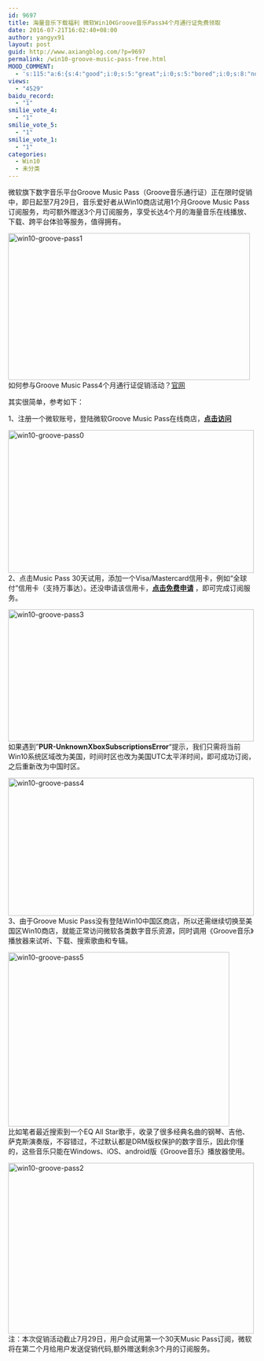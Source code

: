 ```yaml
---
id: 9697
title: 海量音乐下载福利 微软Win10《Groove音乐Pass》4个月通行证免费领取
date: 2016-07-21T16:02:40+08:00
author: yangyx91
layout: post
guid: http://www.axiangblog.com/?p=9697
permalink: /win10-groove-music-pass-free.html
MOOD_COMMENT:
  - 's:115:"a:6:{s:4:"good";i:0;s:5:"great";i:0;s:5:"bored";i:0;s:8:"nonsense";i:0;s:13:"notunderstand";i:0;s:7:"passing";i:0;}";'
views:
  - "4529"
baidu_record:
  - "1"
smilie_vote_4:
  - "1"
smilie_vote_5:
  - "1"
smilie_vote_1:
  - "1"
categories:
  - Win10
  - 未分类
---
```

微软旗下数字音乐平台Groove Music Pass（Groove音乐通行证）正在限时促销中，即日起至7月29日，音乐爱好者从Win10商店试用1个月Groove Music Pass订阅服务，均可额外赠送3个月订阅服务，享受长达4个月的海量音乐在线播放、下载、跨平台体验等服务，值得拥有。

<a href="http://www.axiangblog.com/win10-groove-music-pass-free.html/win10-groove-pass1" rel="attachment wp-att-9699" target="_blank"  rel="nofollow" ><img loading="lazy" class="aligncenter size-full wp-image-9699" src="http://www.axiangblog.com/wp-content/uploads/2016/07/win10-groove-pass1.jpg" alt="win10-groove-pass1" width="492" height="299" /></a>  
如何参与Groove Music Pass4个月通行证促销活动？<a href="https://blogs.windows.com/windowsexperience/2016/07/18/countdown-to-windows-10-anniversary-update-with-offers-in-the-windows-store/" target="_blank"  rel="nofollow" >官网</a>

其实很简单，参考如下：

1、注册一个微软账号，登陆微软Groove Music Pass在线商店，**<a href="https://www.microsoft.com/en-us/store/music/groove-music-pass" target="_blank"  rel="nofollow" >点击访问</a>**

<a href="http://www.axiangblog.com/win10-groove-music-pass-free.html/win10-groove-pass0" rel="attachment wp-att-9698" target="_blank"  rel="nofollow" ><img loading="lazy" class="aligncenter size-full wp-image-9698" src="http://www.axiangblog.com/wp-content/uploads/2016/07/win10-groove-pass0.jpg" alt="win10-groove-pass0" width="500" height="291" /></a>  
2、点击Music Pass 30天试用，添加一个Visa/Mastercard信用卡，例如“全球付”信用卡（支持万事达）。还没申请该信用卡，**<a href="http://dwz.cn/v4H4u" target="_blank" rel="nofollow" >点击免费申请</a>** ，即可完成订阅服务。

<a href="http://www.axiangblog.com/win10-groove-music-pass-free.html/win10-groove-pass3" rel="attachment wp-att-9701" target="_blank"  rel="nofollow" ><img loading="lazy" class="aligncenter size-full wp-image-9701" src="http://www.axiangblog.com/wp-content/uploads/2016/07/win10-groove-pass3.jpg" alt="win10-groove-pass3" width="500" height="269" /></a>  
如果遇到&#8221;**PUR-UnknownXboxSubscriptionsError**&#8220;提示，我们只需将当前Win10系统区域改为美国，时间时区也改为美国UTC太平洋时间，即可成功订阅，之后重新改为中国时区。

<a href="http://www.axiangblog.com/win10-groove-music-pass-free.html/win10-groove-pass4" rel="attachment wp-att-9702" target="_blank"  rel="nofollow" ><img loading="lazy" class="aligncenter size-full wp-image-9702" src="http://www.axiangblog.com/wp-content/uploads/2016/07/win10-groove-pass4.jpg" alt="win10-groove-pass4" width="500" height="281" /></a>  
3、由于Groove Music Pass没有登陆Win10中国区商店，所以还需继续切换至美国区Win10商店，就能正常访问微软各类数字音乐资源，同时调用《Groove音乐》播放器来试听、下载、搜索歌曲和专辑。

<a href="http://www.axiangblog.com/win10-groove-music-pass-free.html/win10-groove-pass5" rel="attachment wp-att-9703" target="_blank"  rel="nofollow" ><img loading="lazy" class="aligncenter size-full wp-image-9703" src="http://www.axiangblog.com/wp-content/uploads/2016/07/win10-groove-pass5.jpg" alt="win10-groove-pass5" width="450" height="355" /></a>  
比如笔者最近搜索到一个EQ All Star歌手，收录了很多经典名曲的钢琴、吉他、萨克斯演奏版，不容错过，不过默认都是DRM版权保护的数字音乐，因此你懂的，这些音乐只能在Windows、iOS、android版《Groove音乐》播放器使用。

<a href="http://www.axiangblog.com/win10-groove-music-pass-free.html/win10-groove-pass2" rel="attachment wp-att-9700" target="_blank"  rel="nofollow" ><img loading="lazy" class="aligncenter size-full wp-image-9700" src="http://www.axiangblog.com/wp-content/uploads/2016/07/win10-groove-pass2.jpg" alt="win10-groove-pass2" width="500" height="348" /></a>  
注：本次促销活动截止7月29日，用户会试用第一个30天Music Pass订阅，微软将在第二个月给用户发送促销代码,额外赠送剩余3个月的订阅服务。